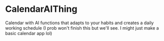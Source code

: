 # CalendarAIThing
Calendar with AI functions that adapts to your habits and creates a daily working schedule (I prob won't finish this but we'll see. I might just make a basic calendar app lol)
